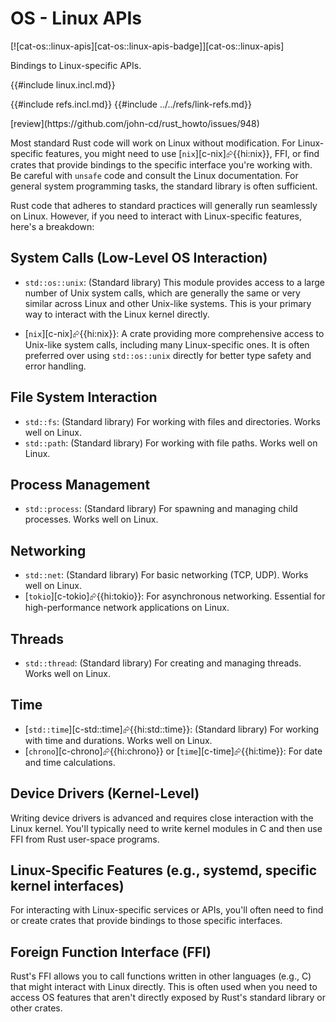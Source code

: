 # OS - Linux APIs

[![cat-os::linux-apis][cat-os::linux-apis-badge]][cat-os::linux-apis]

Bindings to Linux-specific APIs.

{{#include linux.incl.md}}

{{#include refs.incl.md}}
{{#include ../../refs/link-refs.md}}

<div class="hidden">
[review](https://github.com/john-cd/rust_howto/issues/948)

Most standard Rust code will work on Linux without modification. For Linux-specific features, you might need to use [`nix`][c-nix]⮳{{hi:nix}}, FFI, or find crates that provide bindings to the specific interface you're working with. Be careful with `unsafe` code and consult the Linux documentation. For general system programming tasks, the standard library is often sufficient.

Rust code that adheres to standard practices will generally run seamlessly on Linux. However, if you need to interact with Linux-specific features, here's a breakdown:

## System Calls (Low-Level OS Interaction)

- `std::os::unix`: (Standard library) This module provides access to a large number of Unix system calls, which are generally the same or very similar across Linux and other Unix-like systems. This is your primary way to interact with the Linux kernel directly.

- [`nix`][c-nix]⮳{{hi:nix}}: A crate providing more comprehensive access to Unix-like system calls, including many Linux-specific ones. It is often preferred over using `std::os::unix` directly for better type safety and error handling.

## File System Interaction

- `std::fs`: (Standard library) For working with files and directories. Works well on Linux.
- `std::path`: (Standard library) For working with file paths. Works well on Linux.

## Process Management

- `std::process`: (Standard library) For spawning and managing child processes. Works well on Linux.

## Networking

- `std::net`: (Standard library) For basic networking (TCP, UDP). Works well on Linux.
- [`tokio`][c-tokio]⮳{{hi:tokio}}: For asynchronous networking. Essential for high-performance network applications on Linux.

## Threads

- `std::thread`: (Standard library) For creating and managing threads. Works well on Linux.

## Time

- [`std::time`][c-std::time]⮳{{hi:std::time}}: (Standard library) For working with time and durations. Works well on Linux.
- [`chrono`][c-chrono]⮳{{hi:chrono}} or [`time`][c-time]⮳{{hi:time}}: For date and time calculations.

## Device Drivers (Kernel-Level)

Writing device drivers is advanced and requires close interaction with the Linux kernel. You'll typically need to write kernel modules in C and then use FFI from Rust user-space programs.

## Linux-Specific Features (e.g., systemd, specific kernel interfaces)

For interacting with Linux-specific services or APIs, you'll often need to find or create crates that provide bindings to those specific interfaces.

## Foreign Function Interface (FFI)

Rust's FFI allows you to call functions written in other languages (e.g., C) that might interact with Linux directly. This is often used when you need to access OS features that aren't directly exposed by Rust's standard library or other crates.

</div>
